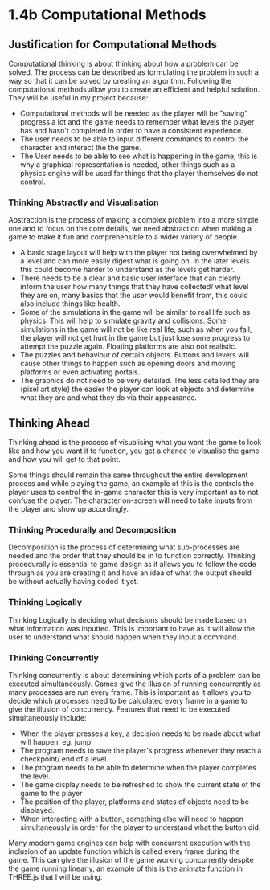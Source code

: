 # 1.4b Computational Methods

## Justification for Computational Methods

Computational thinking is about thinking about how a problem can be solved. The process can be described as formulating the problem in such a way so that it can be solved by creating an algorithm. Following the computational methods allow you to create an efficient and helpful solution. They will be useful in my project because:

* Computational methods will be needed as the player will be "saving" progress a lot and the game needs to remember what levels the player has and hasn't completed in order to have a consistent experience.
* The user needs to be able to input different commands to control the character and interact the the game.
* The User needs to be able to see what is happening in the game, this is why a graphical representation is needed, other things such as a physics engine will be used for things that the player themselves do not control.

### Thinking Abstractly and Visualisation

Abstraction is the process of making a complex problem into a more simple one and to focus on the core details, we need abstraction when making a game to make it fun and comprehensible to a wider variety of people.

* A basic stage layout will help with the player not being overwhelmed by a level and can more easily digest what is going on. In the later levels this could become harder to understand as the levels get harder.
* There needs to be a clear and basic user interface that can clearly inform the user how many things that they have collected/ what level they are on, many basics that the user would benefit from, this could also include things like health.
* Some of the simulations in the game will be similar to real life such as physics. This will help to simulate gravity and collisions. Some simulations in the game will not be like real life, such as when you fall, the player will not get hurt in the game but just lose some progress to attempt the puzzle again. Floating platforms are also not realistic.
* The puzzles and behaviour of certain objects. Buttons and levers will cause other things to happen such as opening doors and moving platforms or even activating portals.
* The graphics do not need to be very detailed. The less detailed they are (pixel art style) the easier the player can look at objects and determine what they are and what they do via their appearance.&#x20;

## Thinking Ahead

Thinking ahead is the process of visualising what you want the game to look like and how you want it to function, you get a chance to visualise the game and how you will get to that point.

Some things should remain the same throughout the entire development process and while playing the game, an example of this is the controls the player uses to control the in-game character this is very important as to not confuse the player. The character on-screen will need to take inputs from the player and show up accordingly.

### Thinking Procedurally and Decomposition

Decomposition is the process of determining what sub-processes are needed and the order that they should be in to function correctly. Thinking procedurally is essential to game design as it allows you to follow the code through as you are creating it and have an idea of what the output should be without actually having coded it yet.

### Thinking Logically

Thinking Logically is deciding what decisions should be made based on what information was inputted. This is important to have as it will allow the user to understand what should happen when they input a command.

### Thinking Concurrently

Thinking concurrently is about determining which parts of a problem can be executed simultaneously. Games give the illusion of running concurrently as many processes are run every frame. This is important as it allows you to decide which processes need to be calculated every frame in a game to give the illusion of concurrency. Features that need to be executed simultaneously include:

* When the player presses a key, a decision needs to be made about what will happen, eg. jump
* The program needs to save the player's progress whenever they reach a checkpoint/ end of a level.
* The program needs to be able to determine when the player completes the level.
* The game display needs to be refreshed to show the current state of the game to the player
* The position of the player, platforms and states of objects need to be displayed.
* When interacting with a button, something else will need to happen simultaneously in order for the player to understand what the button did.

Many modern game engines can help with concurrent execution with the inclusion of an update function which is called every frame during the game. This can give the illusion of the game working concurrently despite the game running linearly, an example of this is the animate function in THREE.js that I will be using.
